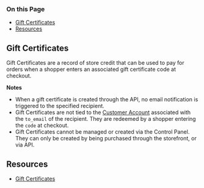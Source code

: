 <div class="otp" id="no-index">

### On this Page	
- [Gift Certificates](#gift_certificates)
- [Resources](#resources)

</div>

## Gift Certificates
Gift Certificates are a record of store credit that can be used to pay for orders when a shopper enters an associated gift certificate code at checkout.

**Notes**
<br>

- When a gift certificate is created through the API, no email notification is triggered to the specified recipient.
- Gift Certificates are not tied to the [Customer Account](https://support.bigcommerce.com/s/article/Customer-Account-Creation) associated with the `to_email` of the recipient. They are redeemed by a shopper entering the `code` at checkout.
- Gift Certificates cannot be managed or created via the Control Panel. They can only be created by being purchased through the storefront, or via API.

## Resources
- [Gift Certificates](https://support.bigcommerce.com/s/article/Gift-Certificates)

